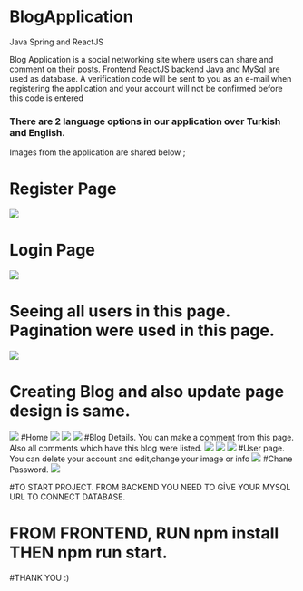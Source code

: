 # BlogApplication
Java Spring and ReactJS

Blog Application is a social networking site where users can share and comment on their posts. 
Frontend ReactJS backend Java and MySql are used as database. 
A verification code will be sent to you as an e-mail when registering the application and your account will not be confirmed before this code is entered
<h3>There are 2 language options in our application over Turkish and English.</h3>

Images from the application are shared below ;

# Register Page
<a href="https://resimyukle.xyz/i/TU17V9"><img src="https://i.resimyukle.xyz/TU17V9.png" /></a>
# Login Page
<a href="https://resimyukle.xyz/i/7Ib89e"><img src="https://i.resimyukle.xyz/7Ib89e.png" /></a>
# Seeing all users in this page. Pagination were used in this page.
<a href="https://resimyukle.xyz/i/OGc4y0"><img src="https://i.resimyukle.xyz/OGc4y0.png" /></a>
# Creating Blog and also update page design is same.
<a href="https://resimyukle.xyz/i/UdT6Q4"><img src="https://i.resimyukle.xyz/UdT6Q4.png" /></a>
#Home
<a href="https://resimyukle.xyz/i/d7e9ca"><img src="https://i.resimyukle.xyz/d7e9ca.png" /></a>
<a href="https://resimyukle.xyz/i/Cb6xSO"><img src="https://i.resimyukle.xyz/Cb6xSO.png" /></a>
<a href="https://resimyukle.xyz/i/WKA9NO"><img src="https://i.resimyukle.xyz/WKA9NO.png" /></a>
#Blog Details. You can make a comment from this page. Also all comments which have this blog were listed.
<a href="https://resimyukle.xyz/i/QL90VV"><img src="https://i.resimyukle.xyz/QL90VV.png" /></a>
<a href="https://resimyukle.xyz/i/8IV8AT"><img src="https://i.resimyukle.xyz/8IV8AT.png" /></a>
<a href="https://resimyukle.xyz/i/WJfOf7"><img src="https://i.resimyukle.xyz/WJfOf7.png" /></a>
#User page. You can delete your account and edit,change your image or info
<a href="https://resimyukle.xyz/i/dSfLOV"><img src="https://i.resimyukle.xyz/dSfLOV.png" /></a>
#Chane Password.
<a href="https://resimyukle.xyz/i/RTAVV5"><img src="https://i.resimyukle.xyz/RTAVV5.png" /></a>

#TO START PROJECT. FROM BACKEND YOU NEED TO GİVE YOUR MYSQL URL TO CONNECT DATABASE. 
# FROM FRONTEND, RUN npm install THEN npm run start.

#THANK YOU :)

